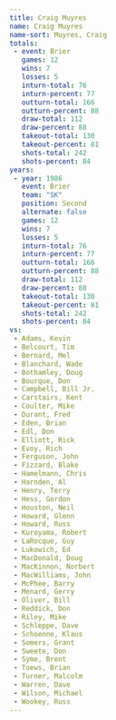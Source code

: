 ```yaml
---
title: Craig Muyres
name: Craig Muyres
name-sort: Muyres, Craig
totals:
 - event: Brier
   games: 12
   wins: 7
   losses: 5
   inturn-total: 76
   inturn-percent: 77
   outturn-total: 166
   outturn-percent: 88
   draw-total: 112
   draw-percent: 88
   takeout-total: 130
   takeout-percent: 81
   shots-total: 242
   shots-percent: 84
years:
 - year: 1986
   event: Brier
   team: "SK"
   position: Second
   alternate: false
   games: 12
   wins: 7
   losses: 5
   inturn-total: 76
   inturn-percent: 77
   outturn-total: 166
   outturn-percent: 88
   draw-total: 112
   draw-percent: 88
   takeout-total: 130
   takeout-percent: 81
   shots-total: 242
   shots-percent: 84
vs:
 - Adams, Kevin
 - Belcourt, Tim
 - Bernard, Mel
 - Blanchard, Wade
 - Bothamley, Doug
 - Bourque, Don
 - Campbell, Bill Jr.
 - Carstairs, Kent
 - Coulter, Mike
 - Durant, Fred
 - Eden, Brian
 - Edl, Don
 - Elliott, Rick
 - Evoy, Rich
 - Ferguson, John
 - Fizzard, Blake
 - Hamelmann, Chris
 - Harnden, Al
 - Henry, Terry
 - Hess, Gordon
 - Houston, Neil
 - Howard, Glenn
 - Howard, Russ
 - Kuroyama, Robert
 - LaRocque, Guy
 - Lukowich, Ed
 - MacDonald, Doug
 - MacKinnon, Norbert
 - MacWilliams, John
 - McPhee, Barry
 - Menard, Gerry
 - Oliver, Bill
 - Reddick, Don
 - Riley, Mike
 - Schleppe, Dave
 - Schoenne, Klaus
 - Somers, Grant
 - Sweete, Don
 - Syme, Brent
 - Toews, Brian
 - Turner, Malcolm
 - Warren, Dave
 - Wilson, Michael
 - Wookey, Russ
---
```

